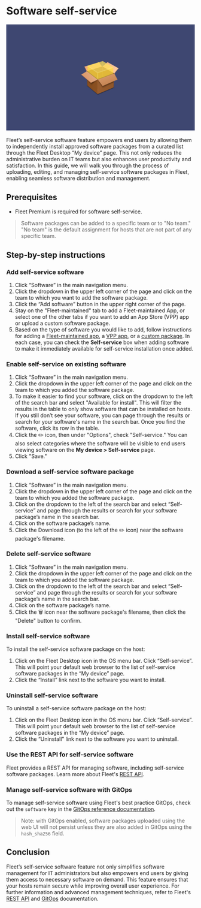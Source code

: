 # Software self-service

![Software self-service](../website/assets/images/articles/software-self-service-1600x900@2x.png)

Fleet’s self-service software feature empowers end users by allowing them to independently install approved software packages from a curated list through the Fleet Desktop “My device” page. This not only reduces the administrative burden on IT teams but also enhances user productivity and satisfaction. In this guide, we will walk you through the process of uploading, editing, and managing self-service software packages in Fleet, enabling seamless software distribution and management.

## Prerequisites

* Fleet Premium is required for software self-service.

> Software packages can be added to a specific team or to "No team." "No team" is the default assignment for hosts that are not part of any specific team.

## Step-by-step instructions

### Add self-service software

1. Click “Software” in the main navigation menu.
2. Click the dropdown in the upper left corner of the page and click on the team to which you want to add the software package.
3. Click the “Add software” button in the upper right corner of the page.
4. Stay on the "Fleet-maintained" tab to add a Fleet-maintained App, or select one of the other tabs if you want to add an App Store (VPP) app or upload a custom software package.
5. Based on the type of software you would like to add, follow instructions for adding a [Fleet-maintained app](https://fleetdm.com/guides/fleet-maintained-apps#add-a-fleet-maintained-app), a [VPP app](https://fleetdm.com/guides/install-vpp-apps-on-macos-using-fleet#add-the-app-to-fleet), or a [custom package](https://fleetdm.com/guides/deploy-software-packages#add-a-custom-package). In each case, you can check the **Self-service** box when adding software to make it immediately available for self-service installation once added.

### Enable self-service on existing software

1. Click “Software” in the main navigation menu.
2. Click the dropdown in the upper left corner of the page and click on the team to which you added the software package.
3. To make it easier to find your software, click on the dropdown to the left of the search bar and select "Available for install". This will filter the results in the table to only show software that can be installed on hosts. If you still don’t see your software, you can page through the results or search for your software's name in the search bar. Once you find the software, click its row in the table.
4. Click the ✏️ icon, then under "Options", check "Self-service." You can also select categories where the software will be visible to end users viewing software on the **My device > Self-service** page.
5. Click "Save."

### Download a self-service software package

1. Click “Software” in the main navigation menu.
2. Click the dropdown in the upper left corner of the page and click on the team to which you added the software package.
3. Click on the dropdown to the left of the search bar and select “Self-service” and page through the results or search for your software package’s name in the search bar.
4. Click on the software package’s name.
5. Click the Download icon (to the left of the ✏️ icon) near the software package's filename.

### Delete self-service software

1. Click “Software” in the main navigation menu.
2. Click the dropdown in the upper left corner of the page and click on the team to which you added the software package.
3. Click on the dropdown to the left of the search bar and select “Self-service” and page through the results or search for your software package’s name in the search bar.
4. Click on the software package’s name.
5. Click the 🗑️ icon near the software package's filename, then click the "Delete" button to confirm.

### Install self-service software

To install the self-service software package on the host:

1. Click on the Fleet Desktop icon in the OS menu bar. Click “Self-service”. This will point your default web browser to the list of self-service software packages in the “My device” page.
2. Click the “Install” link next to the software you want to install.

### Uninstall self-service software

To uninstall a self-service software package on the host:

1. Click on the Fleet Desktop icon in the OS menu bar. Click “Self-service”. This will point your default web browser to the list of self-service software packages in the “My device” page.
2. Click the “Uninstall” link next to the software you want to uninstall.

### Use the REST API for self-service software

Fleet provides a REST API for managing software, including self-service software packages.  Learn more about Fleet's [REST API](https://fleetdm.com/docs/rest-api/rest-api#software).

### Manage self-service software with GitOps

To manage self-service software using Fleet's best practice GitOps, check out the `software` key in the [GitOps reference documentation](https://fleetdm.com/docs/using-fleet/gitops#software).

> Note: with GitOps enabled, software packages uploaded using the web UI will not persist unless they are also added in GitOps using the `hash_sha256` field.

## Conclusion

Fleet’s self-service software feature not only simplifies software management for IT administrators but also empowers end users by giving them access to necessary software on demand. This feature ensures that your hosts remain secure while improving overall user experience. For further information and advanced management techniques, refer to Fleet's [REST API](https://fleetdm.com/docs/rest-api/rest-api#software) and [GitOps](https://fleetdm.com/docs/using-fleet/gitops#software) documentation. 

<meta name="articleTitle" value="Software self-service">
<meta name="authorFullName" value="Jahziel Villasana-Espinoza">
<meta name="authorGitHubUsername" value="jahzielv">
<meta name="category" value="guides">
<meta name="publishedOn" value="2025-06-18">
<meta name="articleImageUrl" value="../website/assets/images/articles/software-self-service-1600x900@2x.png">
<meta name="description" value="This guide will walk you through adding apps to Fleet for user self-service.">
